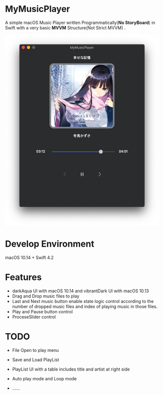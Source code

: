 # MyMusicPlayer
A simple macOS Music Player written Programmatically(**No StoryBoard**) in Swift with a very basic **MVVM** Structure(Not Strict MVVM) .

![MyMusicPlayer](./MyMusicPlayer.png)

# Develop Environment

macOS 10.14 + Swift 4.2

# Features

* darkAqua UI with macOS 10.14 and vibrantDark UI with macOS 10.13
* Drag and Drop music files to play
* Last and Next music button enable state logic control according to the number of dropped music files and index of playing music in those files.
* Play and Pause button control
* ProceseSlider control

# TODO

* File Open to play menu

* Save and Load PlayList
* PlayList UI with a table includes title and artist at right side
* Auto play mode and Loop mode
* ......